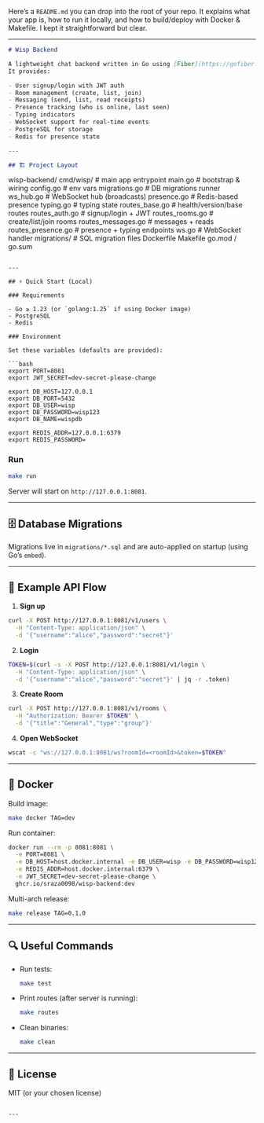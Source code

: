 Here’s a `README.md` you can drop into the root of your repo. It explains what your app is, how to run it locally, and how to build/deploy with Docker & Makefile. I kept it straightforward but clear.

---

```markdown
# Wisp Backend

A lightweight chat backend written in Go using [Fiber](https://gofiber.io).  
It provides:

- User signup/login with JWT auth
- Room management (create, list, join)
- Messaging (send, list, read receipts)
- Presence tracking (who is online, last seen)
- Typing indicators
- WebSocket support for real-time events
- PostgreSQL for storage
- Redis for presence state

---

## 🏗 Project Layout

```

wisp-backend/
cmd/wisp/             # main app entrypoint
main.go             # bootstrap & wiring
config.go           # env vars
migrations.go       # DB migrations runner
ws_hub.go           # WebSocket hub (broadcasts)
presence.go         # Redis-based presence
typing.go           # typing state
routes_base.go      # health/version/base routes
routes_auth.go      # signup/login + JWT
routes_rooms.go     # create/list/join rooms
routes_messages.go  # messages + reads
routes_presence.go  # presence + typing endpoints
ws.go               # WebSocket handler
migrations/           # SQL migration files
Dockerfile
Makefile
go.mod / go.sum

````

---

## ⚡ Quick Start (Local)

### Requirements

- Go ≥ 1.23 (or `golang:1.25` if using Docker image)
- PostgreSQL
- Redis

### Environment

Set these variables (defaults are provided):

```bash
export PORT=8081
export JWT_SECRET=dev-secret-please-change

export DB_HOST=127.0.0.1
export DB_PORT=5432
export DB_USER=wisp
export DB_PASSWORD=wisp123
export DB_NAME=wispdb

export REDIS_ADDR=127.0.0.1:6379
export REDIS_PASSWORD=
````

### Run

```bash
make run
```

Server will start on `http://127.0.0.1:8081`.

---

## 🗄 Database Migrations

Migrations live in `migrations/*.sql` and are auto-applied on startup
(using Go’s `embed`).

---

## 🧪 Example API Flow

1. **Sign up**

```bash
curl -X POST http://127.0.0.1:8081/v1/users \
  -H "Content-Type: application/json" \
  -d '{"username":"alice","password":"secret"}'
```

2. **Login**

```bash
TOKEN=$(curl -s -X POST http://127.0.0.1:8081/v1/login \
  -H "Content-Type: application/json" \
  -d '{"username":"alice","password":"secret"}' | jq -r .token)
```

3. **Create Room**

```bash
curl -X POST http://127.0.0.1:8081/v1/rooms \
  -H "Authorization: Bearer $TOKEN" \
  -d '{"title":"General","type":"group"}'
```

4. **Open WebSocket**

```bash
wscat -c "ws://127.0.0.1:8081/ws?roomId=<roomId>&token=$TOKEN"
```

---

## 🐳 Docker

Build image:

```bash
make docker TAG=dev
```

Run container:

```bash
docker run --rm -p 8081:8081 \
  -e PORT=8081 \
  -e DB_HOST=host.docker.internal -e DB_USER=wisp -e DB_PASSWORD=wisp123 -e DB_NAME=wispdb \
  -e REDIS_ADDR=host.docker.internal:6379 \
  -e JWT_SECRET=dev-secret-please-change \
  ghcr.io/sraza0098/wisp-backend:dev
```

Multi-arch release:

```bash
make release TAG=0.1.0
```

---

## 🔍 Useful Commands

* Run tests:

  ```bash
  make test
  ```

* Print routes (after server is running):

  ```bash
  make routes
  ```

* Clean binaries:

  ```bash
  make clean
  ```

---

## 📜 License

MIT (or your chosen license)

```

---

```
